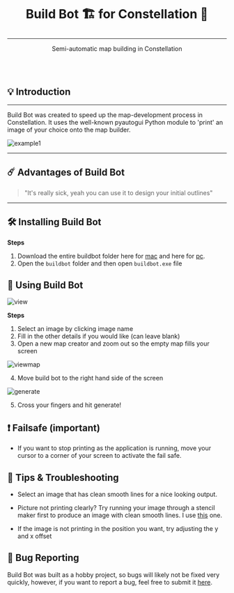 # <p align="center">Build Bot 🏗️ for Constellation 🌠</p>

---

<p align="center">Semi-automatic map building in Constellation</p>


<br>

<br>

## 💡 Introduction
---

Build Bot was created to speed up the map-development process in Constellation. It uses the well-known pyautogui Python module to 'print' an image of your choice onto the map builder. 

![example1](https://media.giphy.com/media/UF8ldqQqStEKho4aX4/giphy.gif)

---

## ☄️ Advantages of Build Bot

> "It's really sick, yeah you can use it to design your initial outlines"

--- 

## 🛠 Installing Build Bot

**Steps**

1. Download the entire buildbot folder here for <a href="https://drive.google.com/drive/folders/1qCr58WfKL_fVMwngkoQRs63OwfbYAcXG?usp=sharing" target="_blank">mac</a> and here for <a href="https://drive.google.com/drive/folders/1BB9-3nx5IQNBsogV2b7vW2TPz4psvtGw?usp=sharing" target="_blank">pc</a>.
2. Open the `buildbot` folder and then open `buildbot.exe` file


## 🧤 Using Build Bot

![view](https://i.imgur.com/qaFL5Ld.png)

**Steps**

1. Select an image by clicking image name
2. Fill in the other details if you would like (can leave blank)
3. Open a new map creator and zoom out so the empty map fills your screen

![viewmap](https://i.imgur.com/zHeUcr4.png)

4. Move build bot to the right hand side of the screen 

![generate](https://i.imgur.com/XMFrSJI.png)

5. Cross your fingers and hit generate!

## ❗ Failsafe (important)

- If you want to stop printing as the application is running, move your cursor to a corner of your screen to activate the fail safe.   


## 🔫 Tips & Troubleshooting

- Select an image that has clean smooth lines for a nice looking output. 

- Picture not printing clearly? Try running your image through a stencil maker first to produce an image with clean smooth lines. I use <a href="https://online.rapidresizer.com/photograph-to-pattern.php" target="_blank">this</a> one. 

- If the image is not printing in the position you want, try adjusting the y and x offset



## 🐞 Bug Reporting

Build Bot was built as a hobby project, so bugs will likely not be fixed very quickly, however, if you want to report a bug, feel free to submit it <a href="https://forms.gle/5NHyiV7eHqLB2UdZA" target="_blank">here</a>.













